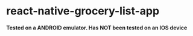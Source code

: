 # react-native-grocery-list-app
**Tested on a ANDROID emulator. Has NOT been tested on an IOS device**
